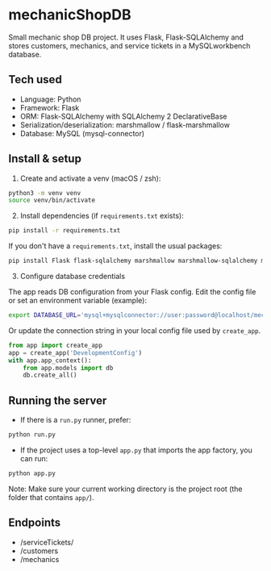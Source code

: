 # mechanicShopDB 

Small mechanic shop DB project. It uses Flask, Flask-SQLAlchemy and stores customers, mechanics, and service tickets in a MySQLworkbench database.

## Tech used

- Language: Python
- Framework: Flask
- ORM: Flask-SQLAlchemy with SQLAlchemy 2 DeclarativeBase
- Serialization/deserialization: marshmallow / flask-marshmallow
- Database: MySQL (mysql-connector)

## Install & setup

1. Create and activate a venv (macOS / zsh):

```bash
python3 -m venv venv
source venv/bin/activate
```

2. Install dependencies (if `requirements.txt` exists):

```bash
pip install -r requirements.txt
```

If you don't have a `requirements.txt`, install the usual packages:

```bash
pip install Flask flask-sqlalchemy marshmallow marshmallow-sqlalchemy mysql-connector-python
```

3. Configure database credentials

The app reads DB configuration from your Flask config. Edit the config file or set an environment variable (example):

```bash
export DATABASE_URL='mysql+mysqlconnector://user:password@localhost/mechanic_db'
```

Or update the connection string in your local config file used by `create_app`.


```python
from app import create_app
app = create_app('DevelopmentConfig')
with app.app_context():
    from app.models import db
    db.create_all()
```

## Running the server

- If there is a `run.py` runner, prefer:

```bash
python run.py
```

- If the project uses a top-level `app.py` that imports the app factory, you can run:

```bash
python app.py
```

Note: Make sure your current working directory is the project root (the folder that contains `app/`).

## Endpoints

- /serviceTickets/
- /customers
- /mechanics